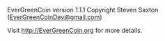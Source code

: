 
EverGreenCoin version 1.1.1
Copyright Steven Saxton (EverGreenCoinDev@gmail.com)

Visit http://EverGreenCoin.org for more details.
